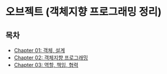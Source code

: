 # 오브젝트 (객체지향 프로그래밍 정리)



## 목차
- [Chapter 01: 객체, 설계](./chapter01/Chapter01.md)
- [Chapter 02: 객체지향 프로그래밍](./chapter02/Chapter02.md)
- [Chapter 03: 역할, 책임, 협력](./chapter03/Chapter03.md)